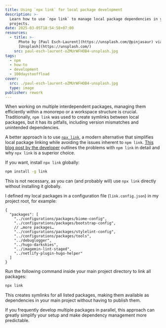 ```yaml
---
title: Using `npx link` for local package development
description: >-
  Learn how to use `npx link` to manage local package dependencies in your
  projects.
date: 2025-03-05T18:54:58+07:00
resources:
  - title: >-
      Photo by [Paul Esch-Laurent](https://unsplash.com/@pinjasaur) via
      [Unsplash](https://unsplash.com/)
    src: paul-esch-laurent-oZMUrWFHOB4-unsplash.jpg
tags:
  - npm
  - how-to
  - development
  - 100daystooffload
cover:
  src: ./paul-esch-laurent-oZMUrWFHOB4-unsplash.jpg
  type: image
publisher: rework
---
```


When working on multiple interdependent packages, managing them efficiently within a monorepo or a workspace structure is crucial. Traditionally, `npm link` was used to create symlinks between local packages, but it has its pitfalls, including version mismatches and unintended dependencies.

A better approach is to use [`npx link`](https://www.npmjs.com/package/link), a modern alternative that simplifies local package linking while avoiding the issues inherent to `npm link`. [This blog post by the developer](https://hirok.io/posts/avoid-npm-link) outlines the problems with `npm link` in detail and why `npx link` is a superior choice.

If you want, install `npx link` globally:

```bash
npm install -g link
```

This is not necessary, as you can (and probably will) use `npx link` directly without installing it globally.

I defined my local packages in a configuration file (`link.config.json`) in my project root, for example:

```jsonc
{
  "packages": [
    "../configurations/packages/biome-config",
    "../configurations/packages/bootstrap-config",
    // …more packages…
    "../configurations/packages/stylelint-config",
    "../configurations/packages/tools",
    "../debuglogger",
    "../hugo-darkskies",
    "../imagemin-lint-staged",
    "../netlify-plugin-hugo-helper"
  ]
}
```

Run the following command inside your main project directory to link all packages:

```bash
npx link
```

This creates symlinks for all listed packages, making them available as dependencies in your main project without having to publish them.

If you frequently develop multiple packages in parallel, this approach can greatly simplify your setup and make dependency management more predictable.
